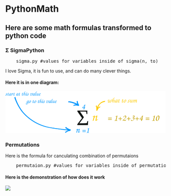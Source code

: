# PythonMath
## Here are some math formulas transformed to python code


### Σ SigmaPython
<pre>
	sigma.py #values for variables inside of sigma(n, to)
</pre>
I love Sigma, it is fun to use, and can do many clever things.
#### Here it is in one diagram:
![Sigma diagram](/img/sigma-notation.svg)


### Permutations
Here is the formula for canculating combination of permutaions
<pre>
	permutaion.py #values for variables inside of permutation(n, k)
</pre>
#### Here is the demonstration of how does it work
<img src="./img/permutaion-notation.png" width="250" style="background-size: cover">
